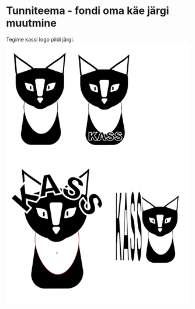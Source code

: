 # Tunniteema - fondi oma käe järgi muutmine
Tegime kassi logo pildi järgi.
![Font minu käe järgi](./images/pilt4.png)

